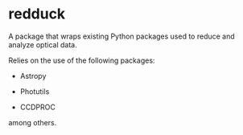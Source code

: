 # redduck

A package that wraps existing Python packages used to reduce and analyze optical data. 

Relies on the use of the following packages:

- Astropy

- Photutils

- CCDPROC

among others. 
